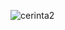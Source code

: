 ![cerinta2](https://user-images.githubusercontent.com/64086283/113576522-61e22180-9628-11eb-8d44-1fb88803e5cc.png)
